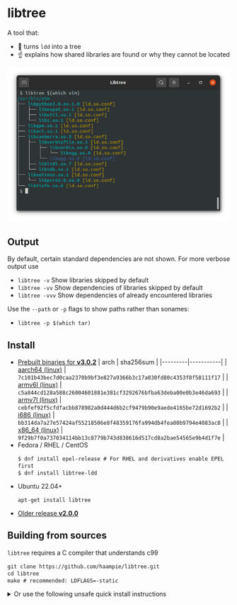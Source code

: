 # libtree

A tool that:
- :deciduous_tree: turns `ldd` into a tree
- :point_up: explains how shared libraries are found or why they cannot be located

![Screenshot of libtree](doc/screenshot.png)


## Output

By default, certain standard dependencies are not shown. For more verbose output use

-  `libtree -v`             Show libraries skipped by default
-  `libtree -vv`            Show dependencies of libraries skipped by default
-  `libtree -vvv`           Show dependencies of already encountered libraries

Use the `--path` or `-p` flags to show paths rather than sonames:

- `libtree -p $(which tar)`


## Install

- [Prebuilt binaries for **v3.0.2**](https://github.com/haampie/libtree/releases/tag/v3.0.2)
  | arch    | sha256sum |
  |---------|-----------|
  | [aarch64 (linux)](https://github.com/haampie/libtree/releases/download/v3.0.2/libtree_aarch64) | `7c101b43bec7d0caa2370b9bf3e827a9366b3c17a030fd80c4353f8f58111f17` |
  | [armv6l (linux)](https://github.com/haampie/libtree/releases/download/v3.0.2/libtree_armv6l) | `c5a844cd128a588c26004601881e381cf3292676bfba63deba00e0b3e46da693` |
  | [armv7l (linux)](https://github.com/haampie/libtree/releases/download/v3.0.2/libtree_armv7l) | `cebfef92f5cfdfacbb878982a0d444d6b2cf9479b90e9aede4165be72d1692b2` |
  | [i686 (linux)](https://github.com/haampie/libtree/releases/download/v3.0.2/libtree_i686) | `bb314da7a27e57424af55218506e8f48359176fa994db4fea00b9794e4083ac8` |
  | [x86_64 (linux)](https://github.com/haampie/libtree/releases/download/v3.0.2/libtree_x86_64) | `9f29b7f0a737034114bb13c8779b743d838616d517cd8a2bae54565e9b4d1f7e` | 
- Fedora / RHEL / CentOS
  ```console
  $ dnf install epel-release # For RHEL and derivatives enable EPEL first 
  $ dnf install libtree-ldd
  ```
- Ubuntu 22.04+
  ```console
  apt-get install libtree
  ```
- [Older release **v2.0.0**](https://github.com/haampie/libtree/releases/tag/v2.0.0)


## Building from sources

`libtree` requires a C compiler that understands c99

```
git clone https://github.com/haampie/libtree.git
cd libtree
make # recommended: LDFLAGS=-static
```

<details>
<summary>Or use the following unsafe quick install instructions</summary>

```
curl -Lfs https://raw.githubusercontent.com/haampie/libtree/master/libtree.c | ${CC:-cc} -o libtree -x c - -std=c99 -D_FILE_OFFSET_BITS=64
```
</details>
